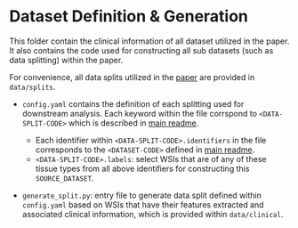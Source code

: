 # Dataset Definition & Generation

This folder contain the clinical information of all dataset utilized in the paper. It also contains the code used for constructing all sub datasets (such as data splitting) within the paper.

For convenience, all data splits utilized in the [paper](https://arxiv.org/abs/2202.07001) are provided in `data/splits`.

- `config.yaml` contains the definition of each splitting used for downstream analysis. Each keyword within the file corrspond to `<DATA-SPLIT-CODE>` which is described in [main readme](../README.md#experimental-api).
    - Each identifier within `<DATA-SPLIT-CODE>.identifiers` in the file corresponds to the `<DATASET-CODE>` defined in [main readme](../README.md#experimental-api).
    - `<DATA-SPLIT-CODE>.labels`: select WSIs that are of any of these tissue types from all above identifiers for constructing this `SOURCE_DATASET`.

- `generate_split.py`: entry file to generate data split defined within `config.yaml` based on WSIs that have  their features extracted and associated clinical information, which is provided within `data/clinical`.

